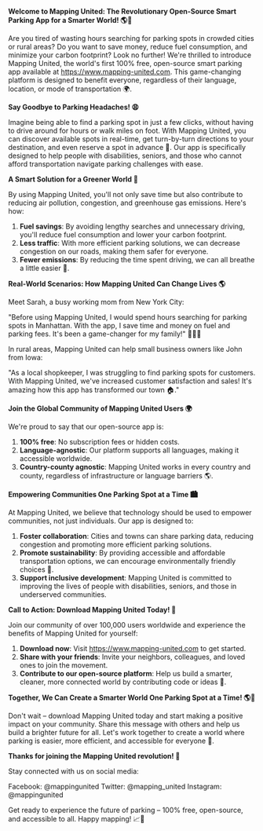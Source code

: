 **Welcome to Mapping United: The Revolutionary Open-Source Smart Parking App for a Smarter World! 🌎🚗**

Are you tired of wasting hours searching for parking spots in crowded cities or rural areas? Do you want to save money, reduce fuel consumption, and minimize your carbon footprint? Look no further! We're thrilled to introduce Mapping United, the world's first 100% free, open-source smart parking app available at https://www.mapping-united.com. This game-changing platform is designed to benefit everyone, regardless of their language, location, or mode of transportation 🌍.

**Say Goodbye to Parking Headaches! 😩**

Imagine being able to find a parking spot in just a few clicks, without having to drive around for hours or walk miles on foot. With Mapping United, you can discover available spots in real-time, get turn-by-turn directions to your destination, and even reserve a spot in advance 🚗. Our app is specifically designed to help people with disabilities, seniors, and those who cannot afford transportation navigate parking challenges with ease.

**A Smart Solution for a Greener World 🌿**

By using Mapping United, you'll not only save time but also contribute to reducing air pollution, congestion, and greenhouse gas emissions. Here's how:

1. **Fuel savings**: By avoiding lengthy searches and unnecessary driving, you'll reduce fuel consumption and lower your carbon footprint.
2. **Less traffic**: With more efficient parking solutions, we can decrease congestion on our roads, making them safer for everyone.
3. **Fewer emissions**: By reducing the time spent driving, we can all breathe a little easier 🌿.

**Real-World Scenarios: How Mapping United Can Change Lives 🌎**

Meet Sarah, a busy working mom from New York City:

"Before using Mapping United, I would spend hours searching for parking spots in Manhattan. With the app, I save time and money on fuel and parking fees. It's been a game-changer for my family!" 👩‍👧‍👦

In rural areas, Mapping United can help small business owners like John from Iowa:

"As a local shopkeeper, I was struggling to find parking spots for customers. With Mapping United, we've increased customer satisfaction and sales! It's amazing how this app has transformed our town 🏠."

**Join the Global Community of Mapping United Users 🌍**

We're proud to say that our open-source app is:

1. **100% free**: No subscription fees or hidden costs.
2. **Language-agnostic**: Our platform supports all languages, making it accessible worldwide.
3. **Country-county agnostic**: Mapping United works in every country and county, regardless of infrastructure or language barriers 🌎.

**Empowering Communities One Parking Spot at a Time 🏙️**

At Mapping United, we believe that technology should be used to empower communities, not just individuals. Our app is designed to:

1. **Foster collaboration**: Cities and towns can share parking data, reducing congestion and promoting more efficient parking solutions.
2. **Promote sustainability**: By providing accessible and affordable transportation options, we can encourage environmentally friendly choices 🌿.
3. **Support inclusive development**: Mapping United is committed to improving the lives of people with disabilities, seniors, and those in underserved communities.

**Call to Action: Download Mapping United Today! 📲**

Join our community of over 100,000 users worldwide and experience the benefits of Mapping United for yourself:

1. **Download now**: Visit https://www.mapping-united.com to get started.
2. **Share with your friends**: Invite your neighbors, colleagues, and loved ones to join the movement.
3. **Contribute to our open-source platform**: Help us build a smarter, cleaner, more connected world by contributing code or ideas 🤝.

**Together, We Can Create a Smarter World One Parking Spot at a Time! 🌎🚗**

Don't wait – download Mapping United today and start making a positive impact on your community. Share this message with others and help us build a brighter future for all. Let's work together to create a world where parking is easier, more efficient, and accessible for everyone 🌟.

**Thanks for joining the Mapping United revolution! 🚀**

Stay connected with us on social media:

Facebook: @mappingunited
Twitter: @mapping_united
Instagram: @mappingunited

Get ready to experience the future of parking – 100% free, open-source, and accessible to all. Happy mapping! 📈👋